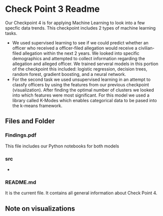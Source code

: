 # Check Point 3 Readme

Our Checkpoint 4 is for applying Machine Learning to look into a few specfic data trends. This checkpoint includes 2 types of machine learning tasks. 

- We used supervised learning to see if we could predict whether an officer who received a officer-filed allegation would receive a civilian-filed allegation within the next 2 years. We looked into specific demographics and attempted to collect information regarding the allegation and alleged officer. We trained serveral models in this portion of the checkpoint this included: logistic regression, decision trees, random forest, gradient boosting, and a neural network. 
- For the second task we used unsupervised learning in an attempt to classfy officers by using the features from our previous checkpoint (visualization). After finding the optimal number of clusters we looked into which features were most significant. For this model we used a library called K-Modes which enables categorical data to be pased into the k-means framework.


## Files and Folder
### Findings.pdf

This file includes our Python notebooks for both models

### src
- 


### README.md
It is the current file. It contains all general information about Check Point 4.

## Note on visualizations

